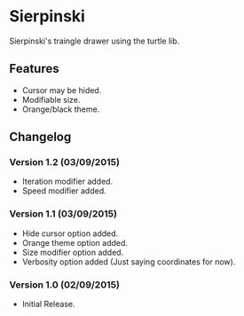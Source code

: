 # Sierpinski
Sierpinski's traingle drawer using the turtle lib.

## Features
* Cursor may be hided.
* Modifiable size.
* Orange/black theme.

## Changelog
### Version 1.2 (03/09/2015)
* Iteration modifier added.
* Speed modifier added.

### Version 1.1 (03/09/2015)
* Hide cursor option added.
* Orange theme option added.
* Size modifier option added.
* Verbosity option added (Just saying coordinates for now).

### Version 1.0 (02/09/2015)
* Initial Release.
